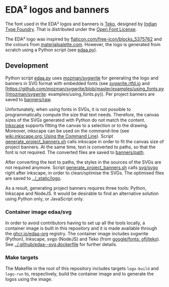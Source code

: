 # EDA² logos and banners

The font used in the EDA² logos and banners is [Teko](https://fonts.google.com/specimen/Teko), designed by [Indian Type Foundry](http://www.indiantypefoundry.com/).
That is distributed under the [Open Font License](https://scripts.sil.org/cms/scripts/page.php?site_id=nrsi&id=OFL).

The EDA² logo was inspired by [flaticon.com/free-icon/blocks_5375762](https://www.flaticon.com/free-icon/blocks_5375762)
and the colours from [materialpalette.com](https://www.materialpalette.com/colors).
However, the logo is generated from scratch using a Python script (see [edaa.py](edaa.py)).

## Development

Python script [edaa.py](edaa.py) uses [mozman/svgwrite](https://github.com/mozman/svgwrite/) for generating the logo and
banners in SVG format with embedded fonts (see [svgwrite.rtfd.io](https://svgwrite.rtfd.io) and [https://github.com/mozman/svgwrite/blob/master/examples/using_fonts.py](mozman/svgwrite: examples/using_fonts.py)).
Per project banners are saved to [banners/raw](banners/raw).

Unfortunately, when using fonts in SVGs, it is not possible to programmatically compute the size that text needs.
Therefore, the canvas sizes of the SVGs generated with Python do not match the content.
[Inkscape](https://inkscape.org/) supports fitting the canvas to a selection or to the drawing.
Moreover, inkscape can be used on the command-line (see [wiki.inkscape.org: Using the Command Line](https://wiki.inkscape.org/wiki/Using_the_Command_Line)).
Script [generate_project_banners.sh](generate_project_banners.sh) calls inkscape in order to fit the canvas size of
project banners.
At the same time, text is converted to paths, so that the font is not required.
The converted files are saved to [banners/path](banners/path).

After converting the text to paths, the styles in the sources of the SVGs are not required anymore.
Script [generate_project_banners.sh](generate_project_banners.sh) calls [svg/svgo](https://github.com/svg/svgo) right
after inkscape, in order to clean/optimise the SVGs.
The optimised files are saved to [../_static/logo](../_static/logo).

As a result, generating project banners requires three tools: Python, Inkscape and NodeJS.
It would be desirable to find an alternative solution using Python only, or JavaScript only.

### Container image edaa/svg

In order to avoid contributors having to set up all the tools locally, a container image is built in this repository and
it is made available through the [ghcr.io/edaa-org](https://github.com/orgs/edaa-org/packages) registry.
The container image includes svgwrite (Python), Inkscape, svgo (NodeJS) and Teko (from [google/fonts: ofl/teko](https://github.com/google/fonts/tree/main/ofl/teko)).
See [../.github/edaa--svg.dockerfile](../.github/edaa--svg.dockerfile) for further details.

### Make targets

The Makefile in the root of this repository includes targets `logo-build` and `logo-run` to, respectively, build the
container image and to generate the logos using the image.
